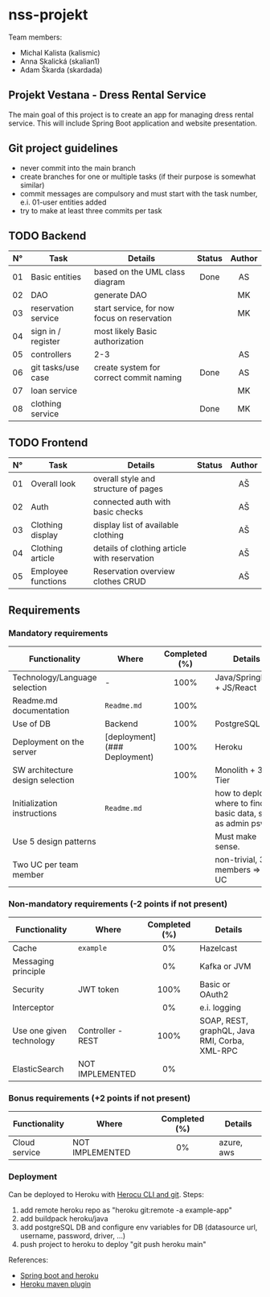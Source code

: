 # nss-projekt

Team members:
- Michal Kalista (kalismic)
- Anna Skalická (skalian1)
- Adam Škarda (skardada)

## Projekt Vestana - Dress Rental Service

The main goal of this project is to create an app for 
managing dress rental service. This will include Spring
Boot application and website presentation.

## Git project guidelines
- never commit into the main branch
- create branches for one or multiple tasks (if their purpose is somewhat similar)
- commit messages are compulsory and must start with the task number, 
  e.i. 01-user entities added
- try to make at least three commits per task

## TODO Backend
| N°  | Task                | Details                                     | Status | Author |
|:---:|---------------------|---------------------------------------------|:------:|:------:|
| 01  | Basic entities      | based on the UML class diagram              |  Done  |   AS   |
| 02  | DAO                 | generate DAO                                |        |   MK   |
| 03  | reservation service | start service, for now focus on reservation |        |   MK   |
| 04  | sign in / register  | most likely Basic authorization             |        |        |
| 05  | controllers         | 2-3                                         |        |   AS   |
| 06  | git tasks/use case  | create system for correct commit naming     |  Done  |   AS   |
| 07  | loan service        |                                             |        |   MK   |
| 08  | clothing service    |                                             |  Done  |   MK   |

## TODO Frontend
| N°  | Task                | Details                                     | Status | Author |
|:---:|---------------------|---------------------------------------------|:------:|:------:|
| 01  | Overall look        | overall style and structure of pages        |        |   AŠ   |
| 02  | Auth                | connected auth with basic checks            |        |   AŠ   |
| 03  | Clothing display    | display list of available clothing          |        |   AŠ   |
| 04  | Clothing article    | details of clothing article with reservation|        |   AŠ   |
| 05  | Employee functions  | Reservation overview clothes CRUD           |        |   AŠ   |


## Requirements
<!-- must be displayed per instructions -->

### Mandatory requirements
| Functionality                    | Where       | Completed (%) | Details                                                    |
|----------------------------------|-------------|:-------------:|------------------------------------------------------------|
| Technology/Language selection    | -           |     100%      | Java/SpringBoot + JS/React                                 |
| Readme.md documentation          | `Readme.md` |     100%      |                                                            |
| Use of DB                        | Backend     |      100%     | PostgreSQL                                                 |
| Deployment on the server         |[deployment](### Deployment) |     100%     | Heroku                                                     |
| SW architecture design selection |             |     100%   | Monolith + 3 Tier                                          |
| Initialization instructions      |`Readme.md`  |               | how to deploy, where to find basic data, such as admin psw |
| Use 5 design patterns            |             |               | Must make sense.                                           |
| Two UC per team member           |             |               | non-trivial, 3 members => 6 UC                             |



### Non-mandatory requirements (-2 points if not present)
| Functionality            | Where     | Completed (%) | Details                                        |
|--------------------------|-----------|:-------------:|------------------------------------------------|
| Cache                    | `example` |      0%       | Hazelcast                                      |
| Messaging principle      |           |      0%       | Kafka or JVM                                   |
| Security                 |JWT token  |  100%       | Basic or OAuth2                                |
| Interceptor              |           |      0%       | e.i. logging                                   |
| Use one given technology | Controller - REST |      100%       | SOAP, REST, graphQL, Java RMI, Corba, XML-RPC  |
| ElasticSearch            |NOT IMPLEMENTED|      0%       |                                                |

### Bonus requirements (+2 points if not present)
| Functionality | Where | Completed (%) | Details    |
|---------------|-------|:-------------:|------------|
| Cloud service | NOT IMPLEMENTED |      0%       | azure, aws |


### Deployment

Can be deployed to Heroku with [Herocu CLI and git]("https://devcenter.heroku.com/articles/git").
Steps:
  1. add remote heroku repo as "heroku git:remote -a example-app"
  1. add buildpack heroku/java
  1. add postgreSQL DB and configure env variables for DB (datasource url, username, password, driver, ...)
  1. push project to heroku to deploy "git push heroku main"


References:
 - [Spring boot and heroku](https://devcenter.heroku.com/articles/deploying-spring-boot-apps-to-heroku)
 - [Heroku maven plugin](https://devcenter.heroku.com/articles/deploying-java-applications-with-the-heroku-maven-plugin)

